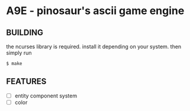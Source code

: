 
# A9E - pinosaur's ascii game engine

## BUILDING

the ncurses library is required. install it depending on your system. then simply run
```
$ make
```

## FEATURES
- [ ] entity component system
- [ ] color
